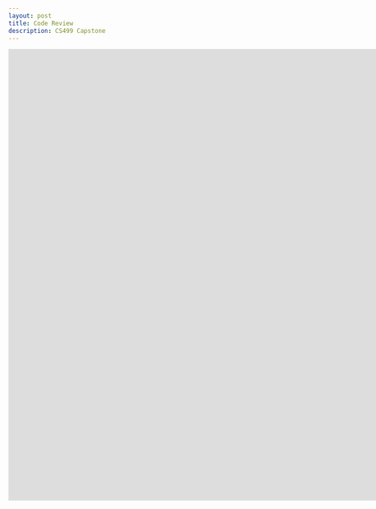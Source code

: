 ```yaml
---
layout: post
title: Code Review
description: CS499 Capstone
---
```


<iframe width="1600" height="900" src="https://www.youtube.com/embed/5lt3GDEAQVY" title="YouTube video player" frameborder="0" allow="accelerometer; autoplay; clipboard-write; encrypted-media; gyroscope; picture-in-picture" allowfullscreen></iframe>
